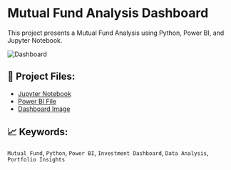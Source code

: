 # Mutual Fund Analysis Dashboard

This project presents a Mutual Fund Analysis using Python, Power BI, and Jupyter Notebook.

![Dashboard](https://github.com/niravtrivedi23/mutual-fund-analysis-Dashboard-Python-PowerBI/blob/main/Mutual%20Fund%20Dashboard%20.png?raw=true)

## 🔗 Project Files:
- [Jupyter Notebook](https://github.com/niravtrivedi23/mutual-fund-analysis-Dashboard-Python-PowerBI/blob/main/Mutual%20Fund%20Analysis.ipynb)
- [Power BI File](https://github.com/niravtrivedi23/mutual-fund-analysis-Dashboard-Python-PowerBI/blob/main/Mutual%20Fund%20Dashboard.pbix)
- [Dashboard Image](https://github.com/niravtrivedi23/mutual-fund-analysis-Dashboard-Python-PowerBI/blob/main/Mutual%20Fund%20Dashboard%20.png)

## 📈 Keywords:
`Mutual Fund`, `Python`, `Power BI`, `Investment Dashboard`, `Data Analysis`, `Portfolio Insights`
